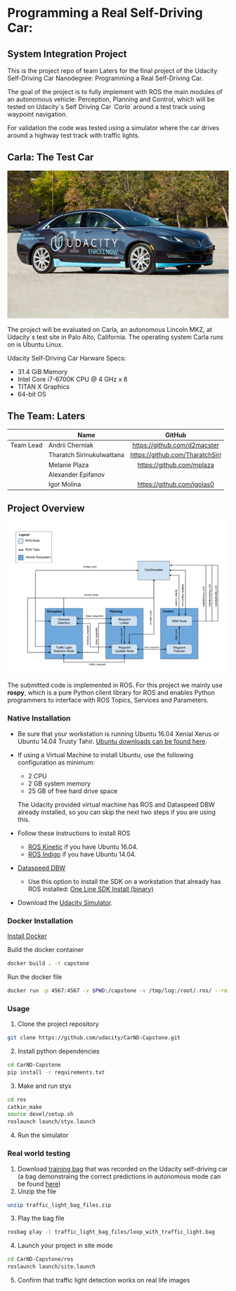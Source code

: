 # Programming a Real Self-Driving Car:
## System Integration Project

[image1]: ./imgs/Carla.png "Image 1"   
[image2]: ./imgs/project-rosgraph.png "Image 2"   

This is the project repo of team Laters for the final project of the Udacity Self-Driving Car Nanodegree: Programming a Real Self-Driving Car. 

The goal of the project is to fully implement with ROS the main modules of an autonomous vehicle: Perception, Planning and Control, which will be tested on Udacity´s Self Driving Car _´Carla´_ around a test track using waypoint navigation. 

For validation the code was tested using a simulator where the car drives around a highway test track with traffic lights.

## Carla: The Test Car
![alt text][image1]

The project will be evaluated on Carla, an autonomous Lincoln MKZ, at Udacity´s test site in Palo Alto, California. The operating system Carla runs on is Ubuntu Linux. 

Udacity Self-Driving Car Harware Specs:
* 31.4 GiB Memory
* Intel Core i7-6700K CPU @ 4 GHz x 8
* TITAN X Graphics
* 64-bit OS

## The Team: Laters

|           | Name                     |            GitHub                         |
| --------- | -------------------------| :----------------------------------------:|
| Team Lead | Andrii Cherniak          |            https://github.com/d2macster   |
|           | Tharatch Sirinukulwattana|            https://github.com/TharatchSiri|
|           | Melanie Plaza            |            https://github.com/mplaza      |
|           | Alexander Epifanov       |                                           |
|           | Igor Molina              |            https://github.com/igolas0     |

## Project Overview

![alt text][image2]

The submitted code is implemented in ROS. For this project we mainly use __rospy__, which is a pure Python client library for ROS and enables Python programmers to interface with ROS Topics, Services and Parameters.


### Native Installation

* Be sure that your workstation is running Ubuntu 16.04 Xenial Xerus or Ubuntu 14.04 Trusty Tahir. [Ubuntu downloads can be found here](https://www.ubuntu.com/download/desktop).
* If using a Virtual Machine to install Ubuntu, use the following configuration as minimum:
  * 2 CPU
  * 2 GB system memory
  * 25 GB of free hard drive space

  The Udacity provided virtual machine has ROS and Dataspeed DBW already installed, so you can skip the next two steps if you are using this.

* Follow these instructions to install ROS
  * [ROS Kinetic](http://wiki.ros.org/kinetic/Installation/Ubuntu) if you have Ubuntu 16.04.
  * [ROS Indigo](http://wiki.ros.org/indigo/Installation/Ubuntu) if you have Ubuntu 14.04.
* [Dataspeed DBW](https://bitbucket.org/DataspeedInc/dbw_mkz_ros)
  * Use this option to install the SDK on a workstation that already has ROS installed: [One Line SDK Install (binary)](https://bitbucket.org/DataspeedInc/dbw_mkz_ros/src/81e63fcc335d7b64139d7482017d6a97b405e250/ROS_SETUP.md?fileviewer=file-view-default)
* Download the [Udacity Simulator](https://github.com/udacity/CarND-Capstone/releases/tag/v1.2).

### Docker Installation
[Install Docker](https://docs.docker.com/engine/installation/)

Build the docker container
```bash
docker build . -t capstone
```

Run the docker file
```bash
docker run -p 4567:4567 -v $PWD:/capstone -v /tmp/log:/root/.ros/ --rm -it capstone
```

### Usage

1. Clone the project repository
```bash
git clone https://github.com/udacity/CarND-Capstone.git
```

2. Install python dependencies
```bash
cd CarND-Capstone
pip install -r requirements.txt
```
3. Make and run styx
```bash
cd ros
catkin_make
source devel/setup.sh
roslaunch launch/styx.launch
```
4. Run the simulator

### Real world testing
1. Download [training bag](https://drive.google.com/file/d/0B2_h37bMVw3iYkdJTlRSUlJIamM/view?usp=sharing) that was recorded on the Udacity self-driving car (a bag demonstraing the correct predictions in autonomous mode can be found [here](https://drive.google.com/open?id=0B2_h37bMVw3iT0ZEdlF4N01QbHc))
2. Unzip the file
```bash
unzip traffic_light_bag_files.zip
```
3. Play the bag file
```bash
rosbag play -l traffic_light_bag_files/loop_with_traffic_light.bag
```
4. Launch your project in site mode
```bash
cd CarND-Capstone/ros
roslaunch launch/site.launch
```
5. Confirm that traffic light detection works on real life images
